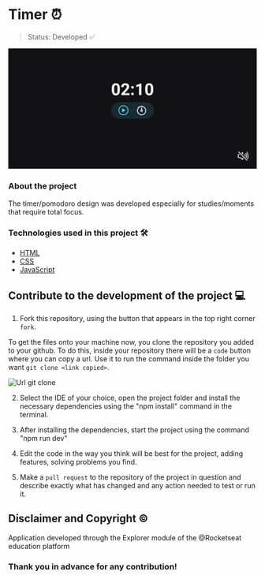 # Timer ⏰
  
> Status: Developed ✅

<img src="project_image.png">

### About the project
The timer/pomodoro design was developed especially for studies/moments that require total focus. 

### Technologies used in this project 🛠️

- [HTML](https://developer.mozilla.org/pt-BR/docs/Web/HTML)
- [CSS](https://developer.mozilla.org/en-US/docs/Web/CSS)
- [JavaScript](https://developer.mozilla.org/pt-BR/docs/Web/JavaScript)

## Contribute to the development of the project 💻

1. Fork this repository, using the button that appears in the top right corner `fork`.

To get the files onto your machine now, you clone the repository you added to your github. To do this, inside your repository there will be a `code` button where you can copy a url. Use it to run the command inside the folder you want `git clone <link copied>`.

![Url git clone](https://media.canva.com/1/image-resize/1/470_254_100_PNG_F/czM6Ly9tZWRpYS1wcml2YXRlLmNhbnZhLmNvbS9tWDBzYy9NQUYzUWJtWDBzYy8xL3AucG5n?osig=AAAAAAAAAAAAAAAAAAAAAJJ5Lyit5vkpAIuF3o2jCZDKf1nNefq6S2D1o72RmazA&exp=1702850385&x-canva-quality=screen&csig=AAAAAAAAAAAAAAAAAAAAAIrevhrP2yG-BwtbAYRu9UssC9kiwLq8tfixIQ8KfQ2y)

2. Select the IDE of your choice, open the project folder and install the necessary dependencies using the "npm install" command in the terminal.

3. After installing the dependencies, start the project using the command "npm run dev"

4. Edit the code in the way you think will be best for the project, adding features, solving problems you find.

5. Make a `pull request` to the repository of the project in question and describe exactly what has changed and any action needed to test or run it.

## Disclaimer and Copyright ©️
Application developed through the Explorer module of the @Rocketseat education platform

### Thank you in advance for any contribution!
